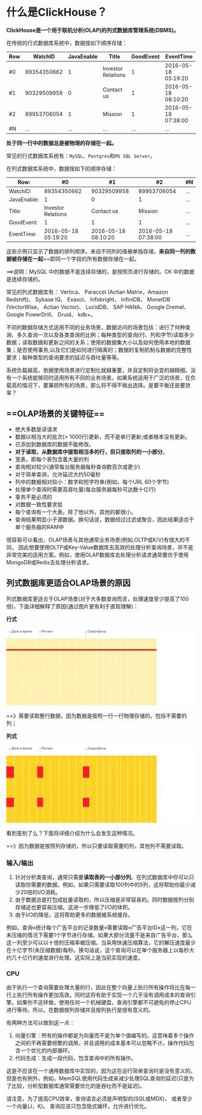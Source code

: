 # 什么是ClickHouse？

**ClickHouse是一个用于联机分析(OLAP)的列式数据库管理系统(DBMS)。**

在传统的行式数据库系统中，数据按如下顺序存储：

| Row  | WatchID     | JavaEnable | Title              | GoodEvent | EventTime           |
| ---- | ----------- | ---------- | ------------------ | --------- | ------------------- |
| #0   | 89354350662 | 1          | Investor Relations | 1         | 2016-05-18 05:19:20 |
| #1   | 90329509958 | 0          | Contact us         | 1         | 2016-05-18 08:10:20 |
| #2   | 89953706054 | 1          | Mission            | 1         | 2016-05-18 07:38:00 |
| #N   | …           | …          | …                  | …         | …                   |

**处于同一行中的数据总是被物理的存储在一起。**

常见的行式数据库系统有：`MySQL`、`Postgres`和`MS SQL Server`。

在列式数据库系统中，数据按如下的顺序存储：

| Row:        | #0                  | #1                  | #2                  | #N   |
| ----------- | ------------------- | ------------------- | ------------------- | ---- |
| WatchID:    | 89354350662         | 90329509958         | 89953706054         | …    |
| JavaEnable: | 1                   | 0                   | 1                   | …    |
| Title:      | Investor Relations  | Contact us          | Mission             | …    |
| GoodEvent:  | 1                   | 1                   | 1                   | …    |
| EventTime:  | 2016-05-18 05:19:20 | 2016-05-18 08:10:20 | 2016-05-18 07:38:00 | …    |

这些示例只显示了数据的排列顺序。来自不同列的值被单独存储，**来自同一列的数据被存储在一起**==即同一个字段的所有数据存储在一起。

==>说明：MySQL 中的数据不是连续存储的，是按照页进行存储的。CK 中的数据是连续存储的。

常见的列式数据库有： Vertica、 Paraccel (Actian Matrix，Amazon Redshift)、 Sybase IQ、 Exasol、 Infobright、 InfiniDB、 MonetDB (VectorWise， Actian Vector)、 LucidDB、 SAP HANA、 Google Dremel、 Google PowerDrill、 Druid、 kdb+。

不同的数据存储方式适用不同的业务场景，数据访问的场景包括：进行了何种查询、多久查询一次以及各类查询的比例；每种类型的查询(行、列和字节)读取多少数据；读取数据和更新之间的关系；使用的数据集大小以及如何使用本地的数据集；是否使用事务,以及它们是如何进行隔离的；数据的复制机制与数据的完整性要求；每种类型的查询要求的延迟与吞吐量等等。

系统负载越高，依据使用场景进行定制化就越重要，并且定制将会变的越精细。没有一个系统能够同时适用所有不同的业务场景。如果系统适用于广泛的场景，在负载高的情况下，要兼顾所有的场景，那么将不得不做出选择。是要平衡还是要效率？

## ==OLAP场景的关键特征==

- 绝大多数是读请求
- 数据以相当大的批次(> 1000行)更新，而不是单行更新;或者根本没有更新。
- 已添加到数据库的数据不能修改。
- **对于读取，从数据库中提取相当多的行，但只提取列的一小部分**。
- 宽表，即每个表包含着大量的列
- 查询相对较少(通常每台服务器每秒查询数百次或更少)
- 对于简单查询，允许延迟大约50毫秒
- 列中的数据相对较小：数字和短字符串(例如，每个URL 60个字节)
- 处理单个查询时需要高吞吐量(每台服务器每秒可达数十亿行)
- 事务不是必须的
- 对数据一致性要求低
- 每个查询有一个大表。除了他以外，其他的都很小。
- 查询结果明显小于源数据。换句话说，数据经过过滤或聚合，因此结果适合于单个服务器的RAM中

很容易可以看出，OLAP场景与其他通常业务场景(例如,OLTP或K/V)有很大的不同， 因此想要使用OLTP或Key-Value数据库去高效的处理分析查询场景，并不是非常完美的适用方案。例如，使用OLAP数据库去处理分析请求通常要优于使用MongoDB或Redis去处理分析请求。

## 列式数据库更适合OLAP场景的原因

列式数据库更适合于OLAP场景(对于大多数查询而言，处理速度至少提高了100倍)，下面详细解释了原因(通过图片更有利于直观理解)：

**行式**

![Row oriented](1.%E4%BB%80%E4%B9%88%E6%98%AFClickHouse.resource/row-oriented-d515facb5bffb48cbd09dc7d064c8816.gif)

==》需要读取整行数据，因为数据是按照一行一行物理存储的，包括不需要的列；

**列式**

![Column oriented](1.%E4%BB%80%E4%B9%88%E6%98%AFClickHouse.resource/column-oriented-b992c529fa4085b63b57452fbbeb27ba.gif)

看到差别了么？下面将详细介绍为什么会发生这种情况。

==》因为数据是按照列存储的，所以只要读取需要的列，其他列不需要读取。

### 输入/输出

1. 针对分析类查询，通常只需要**读取表的一小部分列**。在列式数据库中你可以只读取你需要的数据。例如，如果只需要读取100列中的5列，这将帮助你最少减少20倍的I/O消耗。
2. 由于数据总是打包成批量读取的，所以压缩是非常容易的。同时数据按列分别存储这也更容易压缩。这进一步降低了I/O的体积。
3. 由于I/O的降低，这将帮助更多的数据被系统缓存。

例如，查询«统计每个广告平台的记录数量»需要读取«广告平台ID»这一列，它在未压缩的情况下需要1个字节进行存储。如果大部分流量不是来自广告平台，那么这一列至少可以以十倍的压缩率被压缩。当采用快速压缩算法，它的解压速度最少在十亿字节(未压缩数据)每秒。换句话说，这个查询可以在单个服务器上以每秒大约几十亿行的速度进行处理。这实际上是当前实现的速度。

### CPU

由于执行一个查询需要处理大量的行，因此在整个向量上执行所有操作将比在每一行上执行所有操作更加高效。同时这将有助于实现一个几乎没有调用成本的查询引擎。如果你不这样做，使用任何一个机械硬盘，查询引擎都不可避免的停止CPU进行等待。所以，在数据按列存储并且按列执行是很有意义的。

有两种方法可以做到这一点：

1. 向量引擎：所有的操作都是为向量而不是为单个值编写的。这意味着多个操作之间的不再需要频繁的调用，并且调用的成本基本可以忽略不计。操作代码包含一个优化的内部循环。
2. 代码生成：生成一段代码，包含查询中的所有操作。

这是不应该在一个通用数据库中实现的，因为这在运行简单查询时是没有意义的。但是也有例外，例如，MemSQL使用代码生成来减少处理SQL查询的延迟(只是为了比较，分析型数据库通常需要优化的是吞吐而不是延迟)。

请注意，为了提高CPU效率，查询语言必须是声明型的(SQL或MDX)， 或者至少一个向量(J，K)。 查询应该只包含隐式循环，允许进行优化。